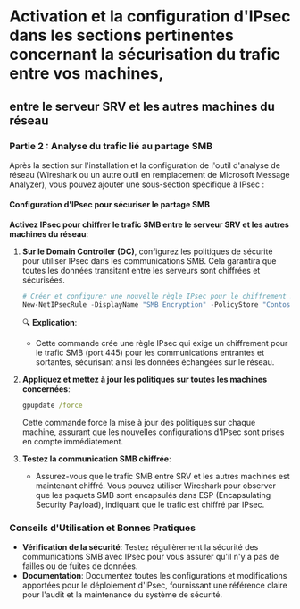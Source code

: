 # Activation et la configuration d'IPsec dans les sections pertinentes concernant la sécurisation du trafic entre vos machines,
##  entre le serveur SRV et les autres machines du réseau

### Partie 2 : Analyse du trafic lié au partage SMB

Après la section sur l'installation et la configuration de l'outil d'analyse de réseau (Wireshark ou un autre outil en remplacement de Microsoft Message Analyzer), 
vous pouvez ajouter une sous-section spécifique à IPsec :

#### Configuration d'IPsec pour sécuriser le partage SMB

**Activez IPsec pour chiffrer le trafic SMB entre le serveur SRV et les autres machines du réseau**:

1. **Sur le Domain Controller (DC)**, configurez les politiques de sécurité pour utiliser IPsec dans les communications SMB. Cela garantira que toutes les données transitant entre les serveurs sont chiffrées et sécurisées.

   ```powershell
   # Créer et configurer une nouvelle règle IPsec pour le chiffrement SMB
   New-NetIPsecRule -DisplayName "SMB Encryption" -PolicyStore "Contoso.net" -InboundSecurity Require -OutboundSecurity Require -Protocol TCP -LocalPort 445 -RemotePort 445 -Action Encrypt
   ```

   🔍 **Explication**:
   - Cette commande crée une règle IPsec qui exige un chiffrement pour le trafic SMB (port 445) pour les communications entrantes et sortantes, sécurisant ainsi les données échangées sur le réseau.

2. **Appliquez et mettez à jour les politiques sur toutes les machines concernées**:
   ```cmd
   gpupdate /force
   ```
   Cette commande force la mise à jour des politiques sur chaque machine, assurant que les nouvelles configurations d'IPsec sont prises en compte immédiatement.

3. **Testez la communication SMB chiffrée**:
   - Assurez-vous que le trafic SMB entre SRV et les autres machines est maintenant chiffré. Vous pouvez utiliser Wireshark pour observer que les paquets SMB sont encapsulés dans ESP (Encapsulating Security Payload), indiquant que le trafic est chiffré par IPsec.

### Conseils d'Utilisation et Bonnes Pratiques

- **Vérification de la sécurité**: Testez régulièrement la sécurité des communications SMB avec IPsec pour vous assurer qu'il n'y a pas de failles ou de fuites de données.
- **Documentation**: Documentez toutes les configurations et modifications apportées pour le déploiement d'IPsec, fournissant une référence claire pour l'audit et la maintenance du système de sécurité.

